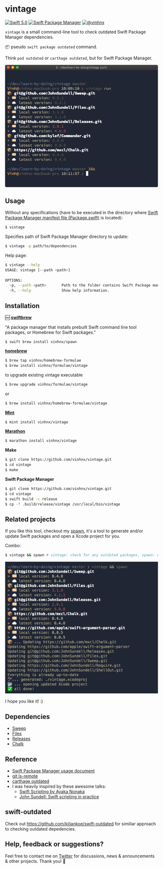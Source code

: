 # vintage

[![Swift 5.0](https://img.shields.io/badge/swift-5.0-orange.svg)](#)
[![Swift Package Manager](https://img.shields.io/badge/spm-compatible-brightgreen.svg?style=flat)](https://swift.org/package-manager)
[![@vinhnx](https://img.shields.io/badge/contact-%40vinhnx-blue.svg)](https://twitter.com/vinhnx)

`vintage` is a small command-line tool to check outdated Swift Package Manager dependencies.

📦 pseudo `swift package outdated` command.

Think `pod outdated` or `carthage outdated`, but for Swift Package Manager.

![demo](screenshots/run_demo.png)

## Usage

Without any specifications (have to be executed in the directory where [Swift Package Manager manifest file (Package.swift)](https://github.com/apple/swift-package-manager/blob/master/Documentation/Usage.md) is located):

```bash
$ vintage
```

Specifies path of Swift Package Manager directory to update:

```bash
$ vintage -p path/to/dependencies
```

Help page:

```bash
$ vintage --help
USAGE: vintage [--path <path>]

OPTIONS:
  -p, --path <path>       Path to the folder contains Swift Package manifest file (Package.swift). (default: .)
  -h, --help              Show help information.
```

## Installation

🆕 **[swiftbrew](https://github.com/swiftbrew/Swiftbrew)**

"A package manager that installs prebuilt Swift command line tool packages, or Homebrew for Swift packages."

```
$ swift brew install vinhnx/spawn
```

**[homebrew](https://brew.sh)**

```bash
$ brew tap vinhnx/homebrew-formulae
$ brew install vinhnx/formulae/vintage
```

to upgrade existing vintage executable

```bash
$ brew upgrade vinhnx/formulae/vintage
```

or

```bash
$ brew install vinhnx/homebrew-formulae/vintage
```

**[Mint](https://github.com/yonaskolb/mint)**

```bash
$ mint install vinhnx/vintage
```

**[Marathon](https://github.com/JohnSundell/Marathon)**

```bash
$ marathon install vinhnx/vintage
```

**Make**

```bash
$ git clone https://github.com/vinhnx/vintage.git
$ cd vintage
$ make
```

**Swift Package Manager**

```bash
$ git clone https://github.com/vinhnx/vintage.git
$ cd vintage
$ swift build -c release
$ cp -f .build/release/vintage /usr/local/bin/vintage
```

## Related projects

If you like this tool, checkout my [spawn](https://github.com/vinhnx/spawn), it's a tool to generate and/or update Swift packages and open a Xcode project for you.

Combo:

```bash
$ vintage && spawn # vintage: check for any outdated packages, spawn: update packages then open an generated Xcode project for you
```

![demo](screenshots/vintage_and_spawn.png)

I hope you like it! :)

## Dependencies

-   [Sweep](https://github.com/JohnSundell/Sweep)
-   [Files](https://github.com/JohnSundell/Files)
-   [Releases](https://github.com/JohnSundell/Releases)
-   [Chalk](https://github.com/mxcl/Chalk)

## Reference

-   [Swift Package Manager usage document](https://github.com/apple/swift-package-manager/blob/master/Documentation/Usage.md#create-a-package)
-   [git ls-remote](https://git-scm.com/docs/git-ls-remote.html)
-   [carthage outdated](https://github.com/Carthage/Carthage/blob/master/Source/carthage/Outdated.swift)
-   I was heavily inspired by these awesome talks:
    -   [Swift Scripting by Ayaka Nonaka](https://academy.realm.io/posts/swift-scripting/)
    -   [John Sundell: Swift scripting in practice](https://www.youtube.com/watch?v=PFdh5G3BJqM)

## swift-outdated

Check out https://github.com/kiliankoe/swift-outdated for similiar approach to checking outdated depedencies.

## Help, feedback or suggestions?

Feel free to contact me on [Twitter](https://twitter.com/vinhnx) for discussions, news & announcements & other projects. Thank you! :rocket:
